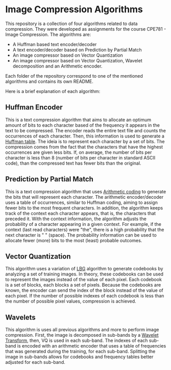 # Image Compression Algorithms

This repository is a collection of four algorithms related to data compression. They were developed as assignments for the course CPE781 - Image Compression. The algorithms are:  
* A Huffman based text encoder/decoder 
* A text encoder/decoder based on Prediction by Partial Match
* An image compressor based on Vector Quantization
* An image compressor based on Vector Quantization, Wavelet decomposition and an Arithmetic encoder.

Each folder of the repository correspond to one of the mentioned algorithms and contains its own README. 

Here is a brief explanation of each algorithm:

## Huffman Encoder

This is a text compression algorithm that aims to allocate an optimum amount of bits to each character based of the frequency  it appears in the text to be compressed. The encoder reads the entire text file and counts the occurrences of each character. Then, this information is used to generate a [Huffman table](https://en.wikipedia.org/wiki/Huffman_coding). The ideia is to represent each character by a set of bits. The compression comes from the fact that the characters that have the highest occurrences are given less bits. If, on average, the number of bits per character is less than 8 (number of bits per character in standard ASCII code), than the compressed text has fewer bits than the original.

## Prediction by Partial Match

This is a text compression algorithm that uses [Arithmetic coding](https://en.wikipedia.org/wiki/Arithmetic_coding) to generate the bits that will represent each character. The arithmetic encoder/decoder uses a table of occurrences, similar to Huffman coding, aiming to assign fewer bits to the most frequent characters. In addition, the algorithm keeps track of the context each character appears, that is, the characters that preceded it. With the context information, the algorithm adjusts the probability of a character appearing in a given context. For example, if the context (last read characters) were "the", there is a high probability that the next character is " " (space). The probability information can be used to allocate fewer (more) bits to the most (least) probable outcomes.

## Vector Quantization

This algorithm uses a variation  of [LBG](https://www.geeksforgeeks.org/linde-buzo-gray-lbg-algorithm/) algorithm to generate codebooks by analyzing a set of training images. In theory, these codebooks can be used to represent the images instead of the value of each pixel. Each codebook is a set of blocks, each blocks a set of pixels. Because the codebooks are known, the encoder can send the index of the block instead of the value of each pixel. If the number of possible indexes of each codebook is less than the number of possible pixel values, compression is achieved. 

## Wavelets

This algorithm is uses all previous algorithms and more to perform image compression. First, the image is decomposed in sub-bands by a [Wavelet Transform](https://en.wikipedia.org/wiki/Wavelet_transform), then, VQ is used in each sub-band. The indexes of each sub-band is encoded with an arithmetic encoder that uses a table of frequencies that was generated during the training, for each sub-band. Splitting the image in sub-bands allows for codebooks and frequency tables better adjusted for each sub-band. 


